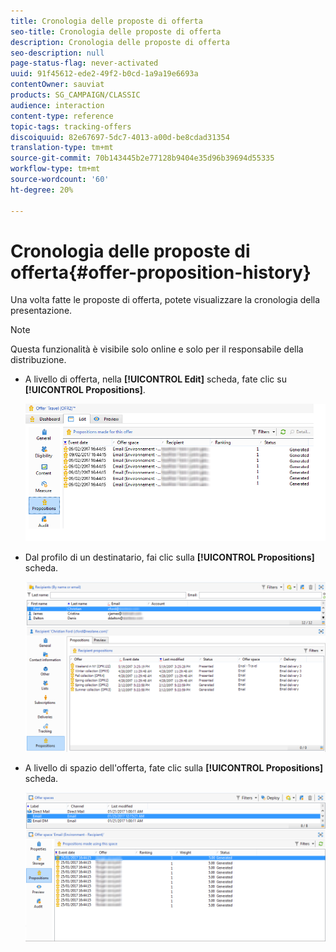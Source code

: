 ```yaml
---
title: Cronologia delle proposte di offerta
seo-title: Cronologia delle proposte di offerta
description: Cronologia delle proposte di offerta
seo-description: null
page-status-flag: never-activated
uuid: 91f45612-ede2-49f2-b0cd-1a9a19e6693a
contentOwner: sauviat
products: SG_CAMPAIGN/CLASSIC
audience: interaction
content-type: reference
topic-tags: tracking-offers
discoiquuid: 82e67697-5dc7-4013-a00d-be8cdad31354
translation-type: tm+mt
source-git-commit: 70b143445b2e77128b9404e35d96b39694d55335
workflow-type: tm+mt
source-wordcount: '60'
ht-degree: 20%

---
```



# Cronologia delle proposte di offerta{#offer-proposition-history}

Una volta fatte le proposte di offerta, potete visualizzare la cronologia della presentazione.

>[!NOTE]
>
>Questa funzionalità è visibile solo online e solo per il responsabile della distribuzione.

* A livello di offerta, nella **[!UICONTROL Edit]** scheda, fate clic su **[!UICONTROL Propositions]**.

   ![](assets/offer_followup_006.png)

* Dal profilo di un destinatario, fai clic sulla **[!UICONTROL Propositions]** scheda.

   ![](assets/offer_followup_002.png)

* A livello di spazio dell&#39;offerta, fate clic sulla **[!UICONTROL Propositions]** scheda.

   ![](assets/offer_space_prop_001_b.png)

